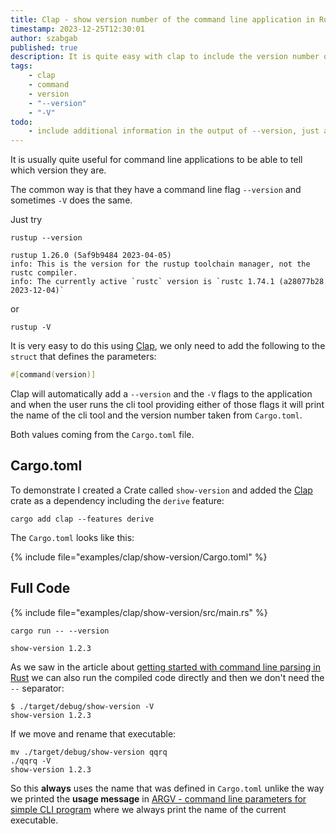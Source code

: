 ```yaml
---
title: Clap - show version number of the command line application in Rust
timestamp: 2023-12-25T12:30:01
author: szabgab
published: true
description: It is quite easy with clap to include the version number of the command-line tool.
tags:
    - clap
    - command
    - version
    - "--version"
    - "-V"
todo:
    - include additional information in the output of --version, just as we have in rustup
---
```


It is usually quite useful for command line applications to be able to tell which version they are.

The common way is that they have a command line flag `--version` and sometimes `-V` does the same.

Just try

```
rustup --version

rustup 1.26.0 (5af9b9484 2023-04-05)
info: This is the version for the rustup toolchain manager, not the rustc compiler.
info: The currently active `rustc` version is `rustc 1.74.1 (a28077b28 2023-12-04)`
```

or

```
rustup -V
```


It is very easy to do this using [Clap](/clap), we only need to add the following to the `struct`
that defines the parameters:


```rust
#[command(version)]
```

Clap will automatically add a `--version` and the `-V` flags to the application and when the user runs the cli tool providing
either of those flags it will print the name of the cli tool and the version number taken from `Cargo.toml`.

Both values coming from the `Cargo.toml` file.

## Cargo.toml

To demonstrate I created a Crate called `show-version` and added the [Clap](https://crates.io/crates/clap) crate as a dependency
including the `derive` feature:

```
cargo add clap --features derive
```


The `Cargo.toml` looks like this:

{% include file="examples/clap/show-version/Cargo.toml" %}


## Full Code

{% include file="examples/clap/show-version/src/main.rs" %}

```
cargo run -- --version
```

```
show-version 1.2.3
```

As we saw in the article about [getting started with command line parsing in Rust](/clap-simple) we can also run the compiled code directly and then we don't need the `--` separator:

```
$ ./target/debug/show-version -V
show-version 1.2.3
```

If we move and rename that executable:

```
mv ./target/debug/show-version qqrq
./qqrq -V
show-version 1.2.3
```

So this **always** uses the name that was defined in `Cargo.toml` unlike the way we printed the **usage message** in
[ARGV - command line parameters for simple CLI program](/argv-simple-command-line-parameters) where we always print the name of the current executable.


